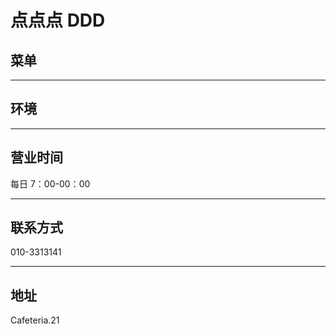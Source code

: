 # 点点点 DDD

## 菜单

---

## 环境

---

## 营业时间

每日 7：00-00：00

---

## 联系方式

010-3313141

---

## 地址

Cafeteria.21
